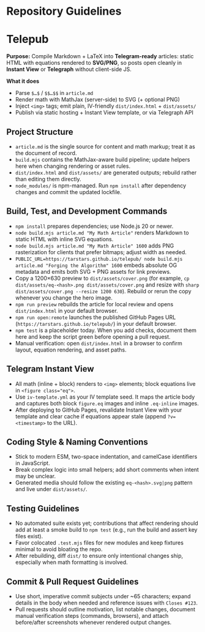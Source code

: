 # Repository Guidelines

# Telepub

**Purpose:** Compile Markdown + LaTeX into **Telegram-ready** articles: static HTML with equations rendered to **SVG/PNG**, so posts open cleanly in **Instant View** or **Telegraph** without client-side JS.

**What it does**
- Parse `$…$` / `$$…$$` in `article.md`
- Render math with MathJax (server-side) to SVG (+ optional PNG)
- Inject `<img>` tags; emit plain, IV-friendly `dist/index.html` + `dist/assets/`
- Publish via static hosting + Instant View template, or via Telegraph API


## Project Structure
- `article.md` is the single source for content and math markup; treat it as the document of record.
- `build.mjs` contains the MathJax-aware build pipeline; update helpers here when changing rendering or asset rules.
- `dist/index.html` and `dist/assets/` are generated outputs; rebuild rather than editing them directly.
- `node_modules/` is npm-managed. Run `npm install` after dependency changes and commit the updated lockfile.

## Build, Test, and Development Commands
- `npm install` prepares dependencies; use Node.js 20 or newer.
- `node build.mjs article.md "My Math Article"` renders Markdown to static HTML with inline SVG equations.
- `node build.mjs article.md "My Math Article" 1600` adds PNG rasterization for clients that prefer bitmaps; adjust width as needed.
- `PUBLIC_URL=https://tarstars.github.io/telepub/ node build.mjs article.md "Forging the Algorithm" 1600` embeds absolute OG metadata and emits both SVG + PNG assets for link previews.
- Copy a 1200×630 preview to `dist/assets/cover.png` (for example, `cp dist/assets/eq-<hash>.png dist/assets/cover.png` and resize with `sharp dist/assets/cover.png --resize 1200 630`). Rebuild or rerun the copy whenever you change the hero image.
- `npm run preview` rebuilds the article for local review and opens `dist/index.html` in your default browser.
- `npm run open:remote` launches the published GitHub Pages URL (`https://tarstars.github.io/telepub/`) in your default browser.
- `npm test` is a placeholder today. When you add checks, document them here and keep the script green before opening a pull request.
- Manual verification: open `dist/index.html` in a browser to confirm layout, equation rendering, and asset paths.

## Telegram Instant View
- All math (inline + block) renders to `<img>` elements; block equations live in `<figure class="eq">`.
- Use `iv-template.yml` as your IV template seed. It maps the article body and captures both block `figure.eq` images and inline `.eq-inline` images.
- After deploying to GitHub Pages, revalidate Instant View with your template and clear cache if equations appear stale (append `?v=<timestamp>` to the URL).

## Coding Style & Naming Conventions
- Stick to modern ESM, two-space indentation, and camelCase identifiers in JavaScript.
- Break complex logic into small helpers; add short comments when intent may be unclear.
- Generated media should follow the existing `eq-<hash>.svg|png` pattern and live under `dist/assets/`.

## Testing Guidelines
- No automated suite exists yet; contributions that affect rendering should add at least a smoke build to `npm test` (e.g., run the build and assert key files exist).
- Favor colocated `.test.mjs` files for new modules and keep fixtures minimal to avoid bloating the repo.
- After rebuilding, diff `dist/` to ensure only intentional changes ship, especially when math formatting is involved.

## Commit & Pull Request Guidelines
- Use short, imperative commit subjects under ~65 characters; expand details in the body when needed and reference issues with `Closes #123`.
- Pull requests should outline motivation, list notable changes, document manual verification steps (commands, browsers), and attach before/after screenshots whenever rendered output changes.
